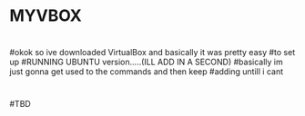 # MYVBOX
#
#okok so ive downloaded VirtualBox and basically it was pretty easy #to set up
#RUNNING UBUNTU version.....(ILL ADD IN A SECOND)
#basically im just gonna get used to the commands and then keep #adding untill i cant
#
#TBD
